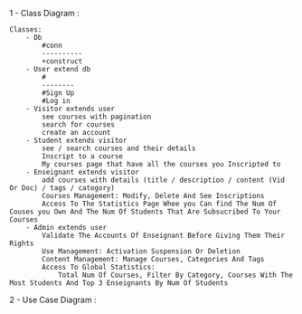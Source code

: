 1 - Class Diagram :

    Classes:
        - Db
            #conn
            ----------
            +construct
        - User extend db
            #
            --------
            #Sign Up
            #Log in
        - Visitor extends user
            see courses with pagination
            search for courses
            create an account
        - Student extends visitor
            see / search courses and their details
            Inscript to a course
            My courses page that have all the courses you Inscripted to
        - Enseignant extends visitor
            add courses with details (title / description / content (Vid Or Doc) / tags / category)
            Courses Management: Modify, Delete And See Inscriptions
            Access To The Statistics Page Whee you Can find The Num Of Couses you Own And The Num Of Students That Are Subsucribed To Your Courses
        - Admin extends user
            Validate The Accounts Of Enseignant Before Giving Them Their Rights 
            Use Management: Activation Suspension Or Deletion
            Content Management: Manage Courses, Categories And Tags
            Access To Global Statistics: 
                Total Num Of Courses, Filter By Category, Courses With The Most Students And Top 3 Enseignants By Num Of Students



2 - Use Case Diagram :